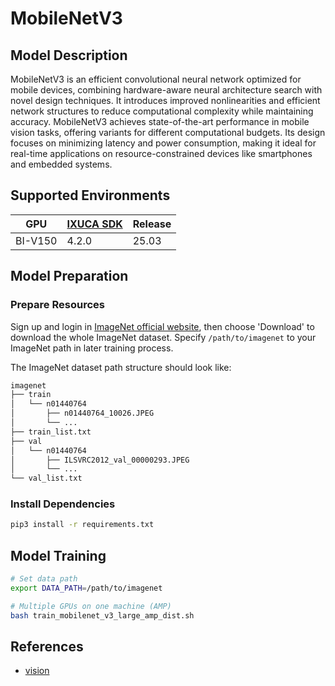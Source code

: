 # MobileNetV3

## Model Description

MobileNetV3 is an efficient convolutional neural network optimized for mobile devices, combining hardware-aware neural
architecture search with novel design techniques. It introduces improved nonlinearities and efficient network structures
to reduce computational complexity while maintaining accuracy. MobileNetV3 achieves state-of-the-art performance in
mobile vision tasks, offering variants for different computational budgets. Its design focuses on minimizing latency and
power consumption, making it ideal for real-time applications on resource-constrained devices like smartphones and
embedded systems.

## Supported Environments

| GPU    | [IXUCA SDK](https://gitee.com/deep-spark/deepspark#%E5%A4%A9%E6%95%B0%E6%99%BA%E7%AE%97%E8%BD%AF%E4%BB%B6%E6%A0%88-ixuca) | Release |
|--------|-----------|---------|
| BI-V150 | 4.2.0     |  25.03  |

## Model Preparation

### Prepare Resources

Sign up and login in [ImageNet official website](https://www.image-net.org/index.php), then choose 'Download' to
download the whole ImageNet dataset. Specify `/path/to/imagenet` to your ImageNet path in later training process.

The ImageNet dataset path structure should look like:

```bash
imagenet
├── train
│   └── n01440764
│       ├── n01440764_10026.JPEG
│       └── ...
├── train_list.txt
├── val
│   └── n01440764
│       ├── ILSVRC2012_val_00000293.JPEG
│       └── ...
└── val_list.txt
```

### Install Dependencies

```bash
pip3 install -r requirements.txt
```

## Model Training

```bash
# Set data path
export DATA_PATH=/path/to/imagenet

# Multiple GPUs on one machine (AMP)
bash train_mobilenet_v3_large_amp_dist.sh
```

## References

- [vision](https://github.com/pytorch/vision/tree/main/references/classification#mobilenetv3-large--small)
